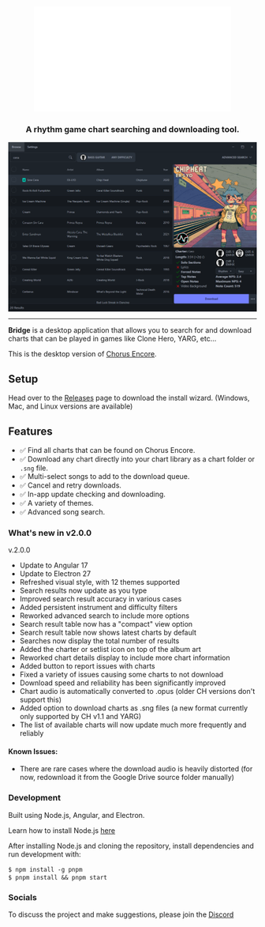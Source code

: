 <p align="center">
  <img src="./src-angular/assets/images/bridge-animation.gif"/>
</p>
<h3 align="center">A rhythm game chart searching and downloading tool.</h3>
<img align="center" src="./src-angular/assets/images/example.png"/>
<hr>

**Bridge** is a desktop application that allows you to search for and download charts that can be played in  games like Clone Hero, YARG, etc...

This is the desktop version of [Chorus Encore](https://www.enchor.us/).

## Setup

Head over to the [Releases](https://github.com/Geomitron/Bridge/releases) page to download the install wizard. (Windows, Mac, and Linux versions are available)

## Features

- ✅ Find all charts that can be found on Chorus Encore.
- ✅ Download any chart directly into your chart library as a chart folder or `.sng` file.
- ✅ Multi-select songs to add to the download queue.
- ✅ Cancel and retry downloads.
- ✅ In-app update checking and downloading.
- ✅ A variety of themes.
- ✅ Advanced song search.

### What's new in v2.0.0

v.2.0.0

- Update to Angular 17
- Update to Electron 27
- Refreshed visual style, with 12 themes supported
- Search results now update as you type
- Improved search result accuracy in various cases
- Added persistent instrument and difficulty filters
- Reworked advanced search to include more options
- Search result table now has a "compact" view option
- Search result table now shows latest charts by default
- Searches now display the total number of results
- Added the charter or setlist icon on top of the album art
- Reworked chart details display to include more chart information
- Added button to report issues with charts
- Fixed a variety of issues causing some charts to not download
- Download speed and reliability has been significantly improved
- Chart audio is automatically converted to .opus (older CH versions don't support this)
- Added option to download charts as .sng files (a new format currently only supported by CH v1.1 and YARG)
- The list of available charts will now update much more frequently and reliably

#### Known Issues:
- There are rare cases where the download audio is heavily distorted (for now, redownload it from the Google Drive source folder manually)


### Development

Built using Node.js, Angular, and Electron.

Learn how to install Node.js [here](https://nodejs.dev/en/download/)

After installing Node.js and cloning the repository, install dependencies and run development with:

```
$ npm install -g pnpm
$ pnpm install && pnpm start
```

### Socials

To discuss the project and make suggestions, please join the [Discord](https://discord.gg/cqaUXGm)
